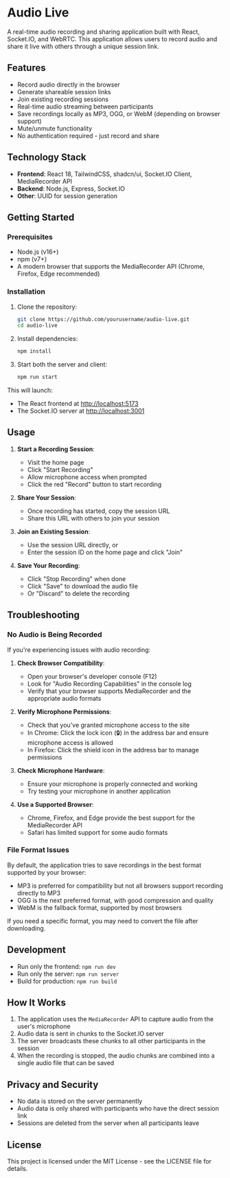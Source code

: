 # Audio Live

A real-time audio recording and sharing application built with React, Socket.IO, and WebRTC. This application allows users to record audio and share it live with others through a unique session link.

## Features

- Record audio directly in the browser
- Generate shareable session links
- Join existing recording sessions
- Real-time audio streaming between participants
- Save recordings locally as MP3, OGG, or WebM (depending on browser support)
- Mute/unmute functionality
- No authentication required - just record and share

## Technology Stack

- **Frontend**: React 18, TailwindCSS, shadcn/ui, Socket.IO Client, MediaRecorder API
- **Backend**: Node.js, Express, Socket.IO
- **Other**: UUID for session generation

## Getting Started

### Prerequisites

- Node.js (v16+)
- npm (v7+)
- A modern browser that supports the MediaRecorder API (Chrome, Firefox, Edge recommended)

### Installation

1. Clone the repository:
   ```bash
   git clone https://github.com/yourusername/audio-live.git
   cd audio-live
   ```

2. Install dependencies:
   ```bash
   npm install
   ```

3. Start both the server and client:
   ```bash
   npm run start
   ```

This will launch:
- The React frontend at [http://localhost:5173](http://localhost:5173)
- The Socket.IO server at [http://localhost:3001](http://localhost:3001)

## Usage

1. **Start a Recording Session**:
   - Visit the home page
   - Click "Start Recording"
   - Allow microphone access when prompted
   - Click the red "Record" button to start recording

2. **Share Your Session**:
   - Once recording has started, copy the session URL
   - Share this URL with others to join your session

3. **Join an Existing Session**:
   - Use the session URL directly, or
   - Enter the session ID on the home page and click "Join"

4. **Save Your Recording**:
   - Click "Stop Recording" when done
   - Click "Save" to download the audio file
   - Or "Discard" to delete the recording

## Troubleshooting

### No Audio is Being Recorded

If you're experiencing issues with audio recording:

1. **Check Browser Compatibility**:
   - Open your browser's developer console (F12)
   - Look for "Audio Recording Capabilities" in the console log
   - Verify that your browser supports MediaRecorder and the appropriate audio formats

2. **Verify Microphone Permissions**:
   - Check that you've granted microphone access to the site
   - In Chrome: Click the lock icon (🔒) in the address bar and ensure microphone access is allowed
   - In Firefox: Click the shield icon in the address bar to manage permissions

3. **Check Microphone Hardware**:
   - Ensure your microphone is properly connected and working
   - Try testing your microphone in another application

4. **Use a Supported Browser**:
   - Chrome, Firefox, and Edge provide the best support for the MediaRecorder API
   - Safari has limited support for some audio formats

### File Format Issues

By default, the application tries to save recordings in the best format supported by your browser:

- MP3 is preferred for compatibility but not all browsers support recording directly to MP3
- OGG is the next preferred format, with good compression and quality
- WebM is the fallback format, supported by most browsers

If you need a specific format, you may need to convert the file after downloading.

## Development

- Run only the frontend: `npm run dev`
- Run only the server: `npm run server`
- Build for production: `npm run build`

## How It Works

1. The application uses the `MediaRecorder` API to capture audio from the user's microphone
2. Audio data is sent in chunks to the Socket.IO server
3. The server broadcasts these chunks to all other participants in the session
4. When the recording is stopped, the audio chunks are combined into a single audio file that can be saved

## Privacy and Security

- No data is stored on the server permanently
- Audio data is only shared with participants who have the direct session link
- Sessions are deleted from the server when all participants leave

## License

This project is licensed under the MIT License - see the LICENSE file for details.
